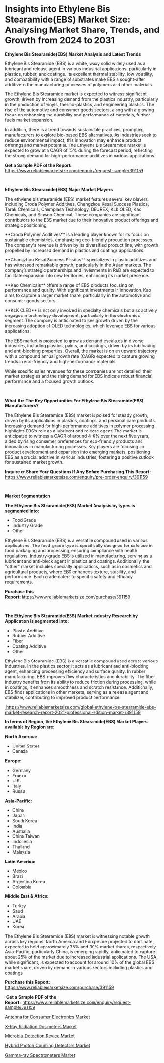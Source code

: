 <p><h1>Insights into Ethylene Bis Stearamide(EBS) Market Size: Analysing Market Share, Trends, and Growth from 2024 to 2031</h1></p><p><strong>Ethylene Bis Stearamide(EBS) Market Analysis and Latest Trends</strong></p>
<p><p>Ethylene Bis Stearamide (EBS) is a white, waxy solid widely used as a lubricant and release agent in various industrial applications, particularly in plastics, rubber, and coatings. Its excellent thermal stability, low volatility, and compatibility with a range of substrates make EBS a sought-after additive in the manufacturing processes of polymers and other materials.</p><p>The Ethylene Bis Stearamide market is expected to witness significant growth, driven by increasing demand from the plastics industry, particularly in the production of vinyls, thermo-plastics, and engineering plastics. The rise of the automotive and consumer goods sectors, along with a growing focus on enhancing the durability and performance of materials, further fuels market expansion. </p><p>In addition, there is a trend towards sustainable practices, prompting manufacturers to explore bio-based EBS alternatives. As industries seek to reduce environmental impact, this innovation may enhance product offerings and market potential. The Ethylene Bis Stearamide Market is expected to grow at a CAGR of 15% during the forecast period, reflecting the strong demand for high-performance additives in various applications.</p></p>
<p><strong>Get a Sample PDF of the Report:&nbsp;</strong> <a href="https://www.reliablemarketsize.com/enquiry/request-sample/391159?utm_campaign=1590&utm_medium=2&utm_source=Github&utm_content=ia&utm_term=26102024&utm_id=ethylene-bis-stearamideebs">https://www.reliablemarketsize.com/enquiry/request-sample/391159</a></p>
<p>&nbsp;</p>
<p><strong>Ethylene Bis Stearamide(EBS) Major Market Players</strong></p>
<p><p>The ethylene bis stearamide (EBS) market features several key players, including Croda Polymer Additives, Changzhou Kesai Success Plastics, Tarak Chemicals, Chemplasa Technology, DEUREX, KLK OLED, Kao Chemicals, and Sinwon Chemical. These companies are significant contributors to the EBS market due to their innovative product offerings and strategic positioning.</p><p>**Croda Polymer Additives** is a leading player known for its focus on sustainable chemistries, emphasizing eco-friendly production processes. The company's revenue is driven by its diversified product line, with growth propelled by increased demand in plastics and coatings applications.</p><p>**Changzhou Kesai Success Plastics** specializes in plastic additives and has witnessed remarkable growth, particularly in the Asian markets. The company’s strategic partnerships and investments in R&D are expected to facilitate expansion into new territories, enhancing its market presence.</p><p>**Kao Chemicals** offers a range of EBS products focusing on performance and quality. With significant investments in innovation, Kao aims to capture a larger market share, particularly in the automotive and consumer goods sectors.</p><p>**KLK OLED** is not only involved in specialty chemicals but also actively engages in technology development, particularly in the electronics segment. The company is anticipated to see growth driven by the increasing adoption of OLED technologies, which leverage EBS for various applications.</p><p>The EBS market is projected to grow as demand escalates in diverse industries, including plastics, paints, and coatings, driven by its lubricating and anti-blocking properties. Overall, the market is on an upward trajectory with a compound annual growth rate (CAGR) expected to capture growing trends in eco-friendly and high-performance materials. </p><p>While specific sales revenues for these companies are not detailed, their market strategies and the rising demand for EBS indicate robust financial performance and a focused growth outlook.</p></p>
<p>&nbsp;</p>
<p><strong>What Are The Key Opportunities For Ethylene Bis Stearamide(EBS) Manufacturers?</strong></p>
<p><p>The Ethylene Bis Stearamide (EBS) market is poised for steady growth, driven by its applications in plastics, coatings, and personal care products. Increasing demand for high-performance additives in polymer processing highlights EBS’s role as a lubricant and release agent. The market is anticipated to witness a CAGR of around 4-6% over the next five years, aided by rising consumer preferences for eco-friendly products and innovations in manufacturing processes. Key players are focusing on product development and expansion into emerging markets, positioning EBS as a crucial additive in various industries, fostering a positive outlook for sustained market growth.</p></p>
<p><strong>Inquire or Share Your Questions If Any Before Purchasing This Report:</strong> <a href="https://www.reliablemarketsize.com/enquiry/pre-order-enquiry/391159?utm_campaign=1590&utm_medium=2&utm_source=Github&utm_content=ia&utm_term=26102024&utm_id=ethylene-bis-stearamideebs">https://www.reliablemarketsize.com/enquiry/pre-order-enquiry/391159</a></p>
<p>&nbsp;</p>
<p><strong>Market Segmentation</strong></p>
<p><strong>The Ethylene Bis Stearamide(EBS) Market Analysis by types is segmented into:</strong></p>
<p><ul><li>Food Grade</li><li>Industry Grade</li><li>Other</li></ul></p>
<p><p>Ethylene Bis Stearamide (EBS) is a versatile compound used in various applications. The food-grade type is specifically designed for safe use in food packaging and processing, ensuring compliance with health regulations. Industry-grade EBS is utilized in manufacturing, serving as a lubricant and anti-block agent in plastics and coatings. Additionally, the "other" market includes specialty applications, such as in cosmetics and agricultural products, where EBS enhances texture, stability, and performance. Each grade caters to specific safety and efficacy requirements.</p></p>
<p><strong>Purchase this Report:&nbsp;</strong><a href="https://www.reliablemarketsize.com/purchase/391159?utm_campaign=1590&utm_medium=2&utm_source=Github&utm_content=ia&utm_term=26102024&utm_id=ethylene-bis-stearamideebs">https://www.reliablemarketsize.com/purchase/391159</a></p>
<p>&nbsp;</p>
<p><strong>The Ethylene Bis Stearamide(EBS) Market Industry Research by Application is segmented into:</strong></p>
<p><ul><li>Plastic Additive</li><li>Rubber Additive</li><li>Fiber</li><li>Coating Additive</li><li>Other</li></ul></p>
<p><p>Ethylene Bis Stearamide (EBS) is a versatile compound used across various industries. In the plastics sector, it acts as a lubricant and anti-blocking agent, enhancing processing efficiency and surface quality. In rubber manufacturing, EBS improves flow characteristics and durability. The fiber industry benefits from its ability to reduce friction during processing, while in coatings, it enhances smoothness and scratch resistance. Additionally, EBS finds applications in other markets, serving as a release agent and stabilizer, contributing to improved product performance.</p></p>
<p><a href="https://www.reliablemarketsize.com/global-ethylene-bis-stearamide-ebs-market-research-report-2021-professional-edition-market-r391159?utm_campaign=1590&utm_medium=2&utm_source=Github&utm_content=ia&utm_term=26102024&utm_id=ethylene-bis-stearamideebs">&nbsp;https://www.reliablemarketsize.com/global-ethylene-bis-stearamide-ebs-market-research-report-2021-professional-edition-market-r391159</a></p>
<p><strong>In terms of Region, the Ethylene Bis Stearamide(EBS) Market Players available by Region are:</strong></p>
<p>
    <p> <strong> North America: </strong>
        <ul>
            <li>United States</li>
            <li>Canada</li>
        </ul>
        </p> 
    <p> <strong> Europe: </strong>
        <ul>
            <li>Germany</li>
            <li>France</li>
            <li>U.K.</li>
            <li>Italy</li>
            <li>Russia</li>
        </ul>
        </p> 
    <p> <strong> Asia-Pacific: </strong>
        <ul>
            <li>China</li>
            <li>Japan</li>
            <li>South Korea</li>
            <li>India</li>
            <li>Australia</li>
            <li>China Taiwan</li>
            <li>Indonesia</li>
            <li>Thailand</li>
            <li>Malaysia</li>
        </ul>
        </p> 
    <p> <strong> Latin America: </strong>
        <ul>
            <li>Mexico</li>
            <li>Brazil</li>
            <li>Argentina Korea</li>
            <li>Colombia</li>
        </ul>
        </p> 
    <p> <strong> Middle East & Africa: </strong>
        <ul>
            <li>Turkey</li>
            <li>Saudi</li>
            <li>Arabia</li>
            <li>UAE</li>
            <li>Korea</li>
        </ul>
    </p>
    </p>
<p><p>The Ethylene Bis Stearamide (EBS) market is witnessing notable growth across key regions. North America and Europe are projected to dominate, expected to hold approximately 35% and 30% market shares, respectively. Asia-Pacific, particularly China, is emerging rapidly, anticipated to capture about 25% of the market due to increased industrial applications. The USA, while significant, is expected to account for around 10% of the global EBS market share, driven by demand in various sectors including plastics and coatings.</p></p>
<p><strong>Purchase this Report: </strong><a href="https://www.reliablemarketsize.com/purchase/391159?utm_campaign=1590&utm_medium=2&utm_source=Github&utm_content=ia&utm_term=26102024&utm_id=ethylene-bis-stearamideebs">https://www.reliablemarketsize.com/purchase/391159</a></p>
<p>&nbsp;<strong>Get a Sample PDF of the Report:&nbsp;&nbsp;</strong><a href="https://www.reliablemarketsize.com/enquiry/request-sample/391159?utm_campaign=1590&utm_medium=2&utm_source=Github&utm_content=ia&utm_term=26102024&utm_id=ethylene-bis-stearamideebs">https://www.reliablemarketsize.com/enquiry/request-sample/391159</a></p>
<p><strong></strong></p>
<p><p><a href="https://www.linkedin.com/pulse/antenna-consumer-electronics-revenue-growth-report-2024-2031-81sbe?utm_campaign=1590&utm_medium=2&utm_source=Github&utm_content=ia&utm_term=26102024&utm_id=ethylene-bis-stearamideebs">Antenna for Consumer Electronics Market</a></p><p><a href="https://www.linkedin.com/pulse/x-ray-radiation-dosimeters-market-velocity-123-cagr-trajectory-3eetc?utm_campaign=1590&utm_medium=2&utm_source=Github&utm_content=ia&utm_term=26102024&utm_id=ethylene-bis-stearamideebs">X-Ray Radiation Dosimeters Market</a></p><p><a href="https://issuu.com/reportprime-2/docs/microbial-detection-device-market-s_bff050388329bd?utm_campaign=1590&utm_medium=2&utm_source=Github&utm_content=ia&utm_term=26102024&utm_id=ethylene-bis-stearamideebs">Microbial Detection Device Market</a></p><p><a href="https://www.linkedin.com/pulse/hybrid-photon-counting-detectors-market-indicators-size-regional-3xiic?utm_campaign=1590&utm_medium=2&utm_source=Github&utm_content=ia&utm_term=26102024&utm_id=ethylene-bis-stearamideebs">Hybrid Photon Counting Detectors Market</a></p><p><a href="https://www.linkedin.com/pulse/evaluating-gamma-ray-spectrometers-market-trends-growth-opportunities-9soqc?utm_campaign=1590&utm_medium=2&utm_source=Github&utm_content=ia&utm_term=26102024&utm_id=ethylene-bis-stearamideebs">Gamma-ray Spectrometers Market</a></p></p>
